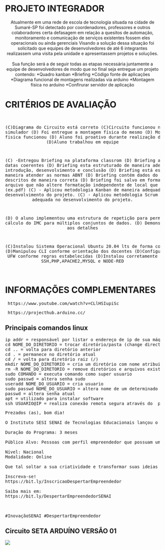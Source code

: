 <h1>PROJETO INTEGRADOR</h1>
<center>
 Atualmente em uma rede de escola de tecnologia situada na cidade de Sumaré-SP foi detectado por coordenadores, professores e outros colaboradores certa defasagem em relação a quesitos de automação, monitoramento e comunicação de serviços existentes fossem eles operacionais ou ainda gerenciais
 Visando a solução dessa situação foi solicitado que equipes de desenvolvedores de até 6 integrantes realizassem uma visita pela unidade e apresentassem projetos e soluções.
</center>
<br>
<center>
Sua função será a de seguir todas as etapas necessária juntamente a equipe de desenvolvedores de modo que no final seja entregue um projeto contendo:
*Quadro kanban
*Briefing
*Código fonte de aplicações
*Diagrama funcional de montagens realizadas via arduino
*Montagem fisica no arduíno 
*Confirurar servidor de aplicação
</center>

<h1>CRITÉRIOS DE AVALIAÇÃO</H1>

<center>
<pre>

(C)Diagrama do Circuito está correto
(C)Circuito funcionou no simulador
(D) Foi entregue a montagem física do mesmo
(D) Montagem fisica funcionou
(D) Aluno foi proativo durante realização da atividade
(D)Aluno trabalhou em equipe

(C) -Entregou Briefing na plataforma classrom
(D) Briefing apresenta datas coerentes
(D) Briefing esta estruturado de maneira adequada com introdução, desenvolvimento e conclusão
(D) Briefing está escrito de maneira atender as normas ABNT
(D) Briefing contém dados do aluno descritos de maneira correta
(D) Briefing foi salvo em formato de arquivo que não altere formatação independente de local que for aberto (ex.pdf)
(C) - Aplicou metodologia Kanban de maneira adequada no desenvolvimento do projeto.
(C) - Aplicou metodologia Scrum de maneira adequada no desenvolvimento do projeto.

(D) O aluno implementou uma estrutura de repetição para permitir o cálculo do IMC para múltiplos
conjuntos de dados.
(D) Demonstrou atenção aos detalhes

(C)Instalou Sistema Operacional Ubuntu 20.04 lts de forma correta
(D)Manipulou CLI conforme orientação dos docentes
(D)Configurou Firewall UFW conforme regras estabelecidas
(D)Instalou corretamente SSH,PHP,APACHE2,MYSQL e NODE-RED

</pre>
</center>



<h1>INFORMAÇÕES COMPLEMENTARES</h1>


<pre> https://www.youtube.com/watch?v=CLlHSIupiSc </pre>

<pre> https://projecthub.arduino.cc/ </pre>

<h2>Principais comandos linux</h2>

<pre>
ip addr = responsável por listar o endereço de ip de sua máquina
cd NOME_DO_DIRETORIO = trocar diretório/pasta (change directory)   
cd .. = volta para diretório anterior
cd . = permanece no diretório atual
cd / = volta para diretório raiz (/)
mkdir NOME_DO_DIRETORIO = cria um diretório com nome atribuido
rm -R NOME_DO_DIRETORIO = remove diretórios e arquivos existentes dentro do diretorio
sudo COMANDO = executa comando como super usuario
sudo passwd = altera senha sudo
useradd NOME_DO_USUARIO = cria usuario
sudo passwd NOME_DO_USUARIO = altera nome de um determinado usuario
passwd = altera senha atual
apt = utilizado para instalar software
ssh USUARIO@IP = realiza conexão remota segura através do  prompt de comando shell em outro dispositivo
</pre>


<pre>
Prezados (as), bom dia!

O Instituto SESI SENAI de Tecnologias Educacionais lançou o programa Despertar Empreendedor, que tem o objetivo de orientar empreendedores na construção de startups, desde a fase inicial até a captação de recursos. A ideia é apoiar a construção inicial do modelo de negócios de produtos/serviços/processos de forma consistente, por meio de mentorias e oficinas com os Especialistas em Inovação do SENAI e parceiros do ecossistema de inovação.

Duração do Programa: 3 meses

Público Alvo: Pessoas com perfil empreendedor que possuam uma ideia ou projeto inovador e desejam transformar em negócio. O programa é especialmente voltado para aqueles que ainda não formalizaram um negócio, não possuem um Produto Mínimo Viável (MVP) validado no mercado ou não alcançaram os resultados esperados com suas iniciativas.

Nível: Nacional
Modalidade: Online

Que tal soltar a sua criatividade e transformar suas ideias em modelos de negócios? 

Inscreva-se! 
https://bit.ly/InscricaoDespertarEmpreendedor

Saiba mais em: 
https://bit.ly/DespertarEmpreendedorSENAI



#InovaçãoSENAI #DespertarEmpreendedor
</pre>

<h2> Circuito SETA ARDUÍNO VERSÃO 01 </h2>

<img src="seta.PNG" > </img>
